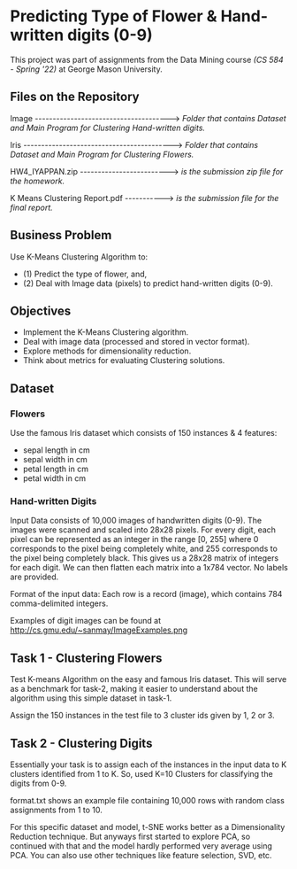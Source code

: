 # Predicting Type of Flower & Hand-written digits (0-9)

This project was part of assignments from the Data Mining course *(CS 584 - Spring '22)* at George Mason University.

## Files on the Repository

  Image --------------------------------------> *Folder that contains Dataset and Main Program for Clustering Hand-written digits.*

  Iris  ------------------------------------------> *Folder that contains Dataset and Main Program for Clustering Flowers.*
  
  HW4_IYAPPAN.zip -------------------------> *is the submission zip file for the homework.*
  
  K Means Clustering Report.pdf -----------> *is the submission file for the final report.*

## Business Problem

Use K-Means Clustering Algorithm to:
  - (1) Predict the type of flower, and, 
  - (2) Deal with Image data (pixels) to predict hand-written digits (0-9).

## Objectives

* Implement the K-Means Clustering algorithm.
* Deal with image data (processed and stored in vector format).
* Explore methods for dimensionality reduction.
* Think about metrics for evaluating Clustering solutions.

## Dataset

### Flowers

Use the famous Iris dataset which consists of 150 instances & 4 features:

  - sepal length in cm
  - sepal width in cm
  - petal length in cm
  - petal width in cm

### Hand-written Digits

Input Data consists of 10,000 images of handwritten digits (0-9). The images were scanned and scaled into 28x28 pixels. For every digit, each pixel can be represented as an integer in the range [0, 255] where 0 corresponds to the pixel being completely white, and 255 corresponds to the pixel being completely black. This gives us a 28x28 matrix of integers for each digit. We can then flatten each matrix into a 1x784 vector. No labels are provided.

Format of the input data: Each row is a record (image), which contains 784 comma-delimited integers.

Examples of digit images can be found at http://cs.gmu.edu/~sanmay/ImageExamples.png

## Task 1 - Clustering Flowers

Test K-means Algorithm on the easy and famous Iris dataset. This will serve as a benchmark for task-2, making it easier to understand about the algorithm using this simple dataset in task-1.

Assign the 150 instances in the test file to 3 cluster ids given by 1, 2 or 3.

## Task 2 - Clustering Digits

Essentially your task is to assign each of the instances in the input data to K clusters identified from 1 to K. So, used K=10 Clusters for classifying the digits from 0-9.

format.txt shows an example file containing 10,000 rows with random class assignments from 1 to 10.

For this specific dataset and model, t-SNE works better as a Dimensionality Reduction technique. But anyways first started to explore PCA, so continued with that and the model hardly performed very average using PCA. You can also use other techniques like feature selection, SVD, etc.


